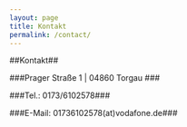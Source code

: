 ```yaml
---
layout: page
title: Kontakt
permalink: /contact/
---
```


##Kontakt##

###Prager Straße 1 | 04860 Torgau ###

###Tel.: 0173/6102578###

###E-Mail: 01736102578(at)vodafone.de###